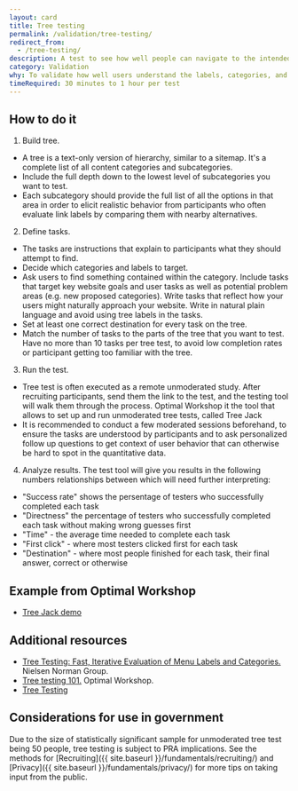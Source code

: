 ```yaml
---
layout: card
title: Tree testing
permalink: /validation/tree-testing/
redirect_from:
  - /tree-testing/
description: A test to see how well people can navigate to the intended location of a given website structure. Conduct tree testing after card sorting to increase confidence in navigation content.
category: Validation
why: To validate how well users understand the labels, categories, and organization of a proposed website structure, and learn where they may get lost while trying to complete a task.
timeRequired: 30 minutes to 1 hour per test
---
```


## How to do it

1. Build tree. 
- A tree is a text-only version of hierarchy, similar to a sitemap. It's a complete list of all content categories and subcategories. 
- Include the full depth down to the lowest level of subcategories you want to test. 
- Each subcategory should provide the full list of all the options in that area in order to elicit realistic behavior from participants who often evaluate link labels by comparing them with nearby alternatives. 
2. Define tasks.
- The tasks are instructions that explain to participants what they should attempt to find. 
- Decide which categories and labels to target. 
- Ask users to find something contained within the category. Include tasks that target key website goals and user tasks as well as potential problem areas (e.g. new proposed categories). Write tasks that reflect how your users might naturally approach your website. Write in natural plain language and avoid using tree labels in the tasks.
- Set at least one correct destination for every task on the tree. 
- Match the number of tasks to the parts of the tree that you want to test. Have no more than 10 tasks per tree test, to avoid low completion rates or participant getting too familiar with the tree.
3. Run the test. 
- Tree test is often executed as a remote unmoderated study. After recruiting participants, send them the link to the test, and the testing tool will walk them through the process. Optimal Workshop it the tool that allows to set up and run unmoderated tree tests, called Tree Jack
- It is recommended to conduct a few moderated sessions beforehand, to ensure the tasks are understood by participants and to ask personalized follow up questions to get context of user behavior that can otherwise be hard to spot in the quantitative data.
4. Analyze results. The test tool will give you results in the following numbers relationships between which will need further interpreting:
- "Success rate" shows the persentage of testers who successfully completed each task
- "Directness" the percentage of testers who successfully completed each task without making wrong guesses first
- "Time" - the average time needed to complete each task
- "First click" - where most testers clicked first for each task
- "Destination" - where most people finished for each task, their final answer, correct or otherwise 

<section class="method--section method--section--18f-example" markdown="1" >

## Example from Optimal Workshop

- [Tree Jack demo](https://bananacom.optimalworkshop.com/treejack/bananacom-demo-survey)

</section>

<section class="method--section method--section--additional-resources" markdown="1">

## Additional resources

- [Tree Testing: Fast, Iterative Evaluation of Menu Labels and Categories.](https://www.nngroup.com/articles/tree-testing/) Nielsen Norman Group.
- [Tree testing 101.](https://www.optimalworkshop.com/learn/101s/tree-testing/) Optimal Workshop.
- [Tree Testing](https://www.userinterviews.com/ux-research-field-guide-chapter/tree-testing)

</section>

<section class="method--section method--section--government-considerations" markdown="1" >

## Considerations for use in government  

Due to the size of statistically significant sample for unmoderated tree test being 50 people, tree testing is subject to PRA implications. See the methods for [Recruiting]({{ site.baseurl }}/fundamentals/recruiting/) and [Privacy]({{ site.baseurl }}/fundamentals/privacy/) for more tips on taking input from the public.
</section>
